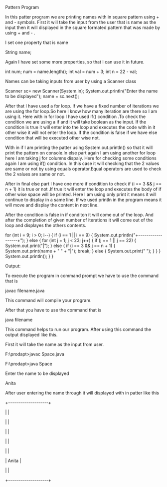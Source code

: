 Pattern Program

In this patter program we are printing names with in square pattern using + and - symbols. First it will take the input from the user that is name as the input then it will displayed in the square formated pattern that was made by using + and - .

I set one property that is name 

String name;

Again I have set some more properties, so that I can use it in future.

int num;
		num = name.length();
		int val = num + 3;
		int n = 22 - val;

Names can be taking inputs from user by using a Scanner class

Scanner sc= new Scanner(System.in);
		System.out.println("Enter the name to be displayed");
		name = sc.next();
    
After that I have used a for loop. If we have a fixed number of iterations we are using the for loop.So here I know how many iteration are there so I am using it. Here with in for loop I have used if() condition .To check the condition we are using a if and it will take boolean as the input. If the condition is true it will enter into the loop and executes the code with in it other wise it will not enter the loop. If the condition is false if we have else condition that will be executed other wise not.

With in if I am printing the patter using System.out.println() so that it will print the pattern on console.In else part again I am using another for loop here I am taking j for columns dispaly. Here for checking some conditions again I am using if() condition. In this case it will checking that the 2 values are same or not by using equals operator.Equal operators are used to check the 2 values are same or not.

After in final else part I have one more if condition to check if (i == 3 && j == n + 1) it is true or not .If true it will enter the loop and executes the body of if other wise space will be printed. Here I am using only print it means it will continue to display in a same line. If we used println in the program means it will move and display the content in next line.

After the condition is false in if conditon it will come out of the loop. And after the completion of given number of iterations it will come out of the loop and displayes the others contents.

for (int i = 9; i > 0; i--) {
			if (i == 1 || i == 9) {
				System.out.println("+------------------+");
			} else {
				for (int j = 1; j < 23; j++) {
					if (j == 1 || j == 22) {
						System.out.print("|");
					} else {
						if (i == 3 && j == n + 1) {
							System.out.print(name + "  " + "|");
							break;
						} else {
							System.out.print(" ");
						}
					}
				}
				System.out.println();
			}
		}
 
 Output:
 
 To execute the program in command prompt we have to use the command that is 
 
 javac filename.java
 
 This command will compile your program.
 
 After that you have to use the command that is
 
 java filename
 
 This command helps to run our program. After using this command the output displayed like this.
 
 First it will take the name as the input from user.

F:\prodapt>javac Space.java

F:\prodapt>java Space

Enter the name to be displayed

Anita

After user entering the name through it will displayed with in patter like this

+--------------------+

|                    |

|                    |

|                    |

|                    |

|                    |

|             Anita  |

|                    |

+--------------------+


 
  
    
    
